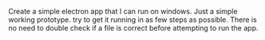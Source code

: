 Create a simple electron app that I can run on windows.  Just a simple working prototype.  try to get it running in as few steps as possible.  There is no need to double check if a file is correct before attempting to run the app.  